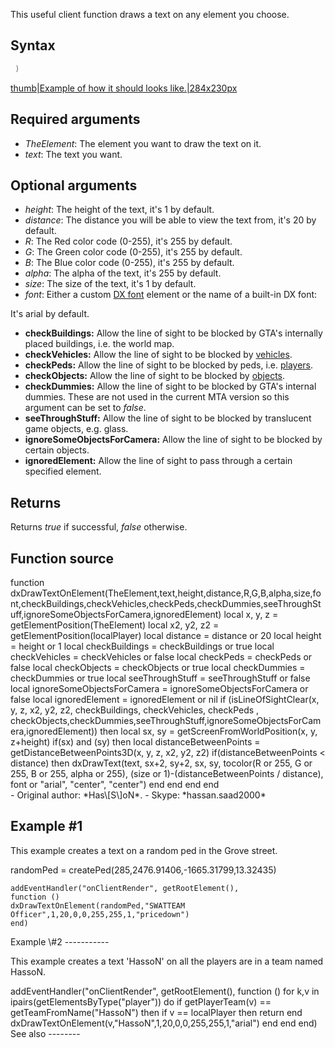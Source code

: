 <lowercasetitle/>

This useful client function draws a text on any element you choose.

Syntax
------

``` Lua
 )
```

[thumb|Example of how it should looks like.|284x230px](/docs/Image:dxDrawTextOnElement.png.md "wikilink")

Required arguments
------------------

-   *TheElement*: The element you want to draw the text on it.
-   *text*: The text you want.

Optional arguments
------------------

-   *height*: The height of the text, it's 1 by default.
-   *distance*: The distance you will be able to view the text from, it's 20 by default.
-   *R*: The Red color code (0-255), it's 255 by default.
-   *G*: The Green color code (0-255), it's 255 by default.
-   *B*: The Blue color code (0-255), it's 255 by default.
-   *alpha*: The alpha of the text, it's 255 by default.
-   *size*: The size of the text, it's 1 by default.
-   *font*: Either a custom [DX font](/docs/DX_font.md "wikilink") element or the name of a built-in DX font:

It's arial by default.

-   **checkBuildings:** Allow the line of sight to be blocked by GTA's internally placed buildings, i.e. the world map.
-   **checkVehicles:** Allow the line of sight to be blocked by [vehicles](/docs/Vehicle.md "wikilink").
-   **checkPeds:** Allow the line of sight to be blocked by peds, i.e. [players](/docs/Player.md "wikilink").
-   **checkObjects:** Allow the line of sight to be blocked by [objects](/docs/Object.md "wikilink").
-   **checkDummies:** Allow the line of sight to be blocked by GTA's internal dummies. These are not used in the current MTA version so this argument can be set to *false*.
-   **seeThroughStuff:** Allow the line of sight to be blocked by translucent game objects, e.g. glass.
-   **ignoreSomeObjectsForCamera:** Allow the line of sight to be blocked by certain objects.
-   **ignoredElement:** Allow the line of sight to pass through a certain specified element.

Returns
-------

Returns *true* if successful, *false* otherwise.

Function source
---------------

<section name="Client" class="client" show="true">
    function dxDrawTextOnElement(TheElement,text,height,distance,R,G,B,alpha,size,font,checkBuildings,checkVehicles,checkPeds,checkDummies,seeThroughStuff,ignoreSomeObjectsForCamera,ignoredElement)
                    local x, y, z = getElementPosition(TheElement)
                    local x2, y2, z2 = getElementPosition(localPlayer)
                    local distance = distance or 20
                    local height = height or 1
                                    local checkBuildings = checkBuildings or true
                                    local checkVehicles = checkVehicles or false
                                    local checkPeds = checkPeds or false
                                    local checkObjects = checkObjects or true
                                    local checkDummies = checkDummies or true
                                    local seeThroughStuff = seeThroughStuff or false
                                    local ignoreSomeObjectsForCamera = ignoreSomeObjectsForCamera or false
                                    local ignoredElement = ignoredElement or nil
                    if (isLineOfSightClear(x, y, z, x2, y2, z2, checkBuildings, checkVehicles, checkPeds , checkObjects,checkDummies,seeThroughStuff,ignoreSomeObjectsForCamera,ignoredElement)) then
                        local sx, sy = getScreenFromWorldPosition(x, y, z+height)
                        if(sx) and (sy) then
                            local distanceBetweenPoints = getDistanceBetweenPoints3D(x, y, z, x2, y2, z2)
                            if(distanceBetweenPoints < distance) then
                                dxDrawText(text, sx+2, sy+2, sx, sy, tocolor(R or 255, G or 255, B or 255, alpha or 255), (size or 1)-(distanceBetweenPoints / distance), font or "arial", "center", "center")
                end
            end
        end
    end

</section>
-   Original author: *Has\[S\]oN*.
-   Skype: *hassan.saad2000*

Example \#1
-----------

This example creates a text on a random ped in the Grove street.

<section name="Client" class="client" show="true">
    randomPed = createPed(285,2476.91406,-1665.31799,13.32435)

    addEventHandler("onClientRender", getRootElement(), 
    function ()
    dxDrawTextOnElement(randomPed,"SWATTEAM Officer",1,20,0,0,255,255,1,"pricedown")
    end)

</section>
Example \#2
-----------

This example creates a text 'HassoN' on all the players are in a team named HassoN.

<section name="Client" class="client" show="true">
    addEventHandler("onClientRender", getRootElement(), 
    function ()
    for k,v in ipairs(getElementsByType("player")) do
            if getPlayerTeam(v) == getTeamFromName("HassoN") then
                if v == localPlayer then return end
                dxDrawTextOnElement(v,"HassoN",1,20,0,0,255,255,1,"arial")
            end
        end
    end)

</section>
See also
--------
